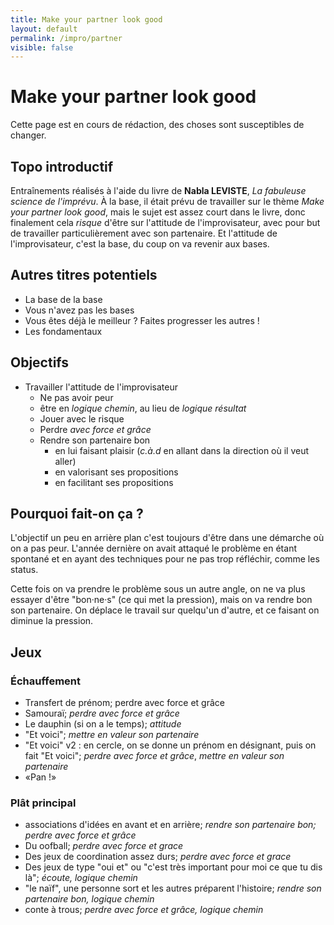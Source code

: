 ```yaml
---
title: Make your partner look good
layout: default
permalink: /impro/partner
visible: false
---
```


# Make your partner look good

Cette page est en cours de rédaction, des choses sont susceptibles de
changer.

## Topo introductif

Entraînements réalisés à l'aide du livre de **Nabla LEVISTE**, *La fabuleuse
science de l'imprévu*. À la base, il était prévu de travailler sur le thème
*Make your partner look good*, mais le sujet est assez court dans le livre, donc
finalement cela *risque* d'être sur l'attitude de l'improvisateur, avec pour but
de travailler particulièrement avec son partenaire. Et l'attitude de
l'improvisateur, c'est la base, du coup on va revenir aux bases.

## Autres titres potentiels

- La base de la base
- Vous n'avez pas les bases
- Vous êtes déjà le meilleur ? Faites progresser les autres !
- Les fondamentaux

## Objectifs

- Travailler l'attitude de l'improvisateur 
    - Ne pas avoir peur
    - être en *logique chemin*, au lieu de *logique résultat*
    - Jouer avec le risque
    - Perdre *avec force et grâce*
    - Rendre son partenaire bon
        - en lui faisant plaisir (*c.à.d* en allant dans la direction où il veut
          aller)
        - en valorisant ses propositions 
        - en facilitant ses propositions

## Pourquoi fait-on ça ?

L'objectif un peu en arrière plan c'est toujours d'être dans une démarche où on
a pas peur. L'année dernière on avait attaqué le problème en étant spontané et
en ayant des techniques pour ne pas trop réfléchir, comme les status.

Cette fois on va prendre le problème sous un autre angle, on ne va plus essayer
d'être "bon·ne·s" (ce qui met la pression), mais on va rendre bon son
partenaire. On déplace le travail sur quelqu'un d'autre, et ce faisant on diminue la pression.

## Jeux

### Échauffement 

- Transfert de prénom; perdre avec force et grâce
- Samouraï; *perdre avec force et grâce*
- Le dauphin (si on a le temps); *attitude*
- "Et voici"; *mettre en valeur son partenaire*
- "Et voici" v2 : en cercle, on se donne un prénom en désignant, puis on fait
  "Et voici"; *perdre avec force et grâce*, *mettre en valeur son partenaire*
- «Pan !»

### Plât principal

- associations d'idées en avant et en arrière; *rendre son partenaire bon;
  perdre avec force et grâce*
- Du oofball; *perdre avec force et grace*
- Des jeux de coordination assez durs; *perdre avec force et grace*
- Des jeux de type "oui et" ou "c'est très important pour moi ce que tu dis là";
  *écoute, logique chemin*
- "le naïf", une personne sort et les autres préparent l'histoire; *rendre son
  partenaire bon, logique chemin*
- conte à trous; *perdre avec force et grâce, logique chemin*
